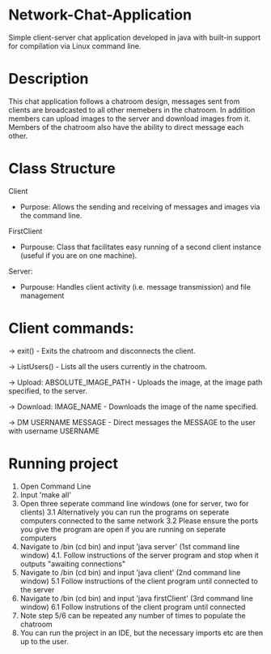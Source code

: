 # Network-Chat-Application

Simple client-server chat application developed in java with built-in support for compilation via Linux command line.

# Description

This chat application follows a chatroom design, messages sent from clients are broadcasted to all other memebers in the chatroom. In addition members can upload images to the server and download images from it. Members of the chatroom also have the ability to direct message each other.

# Class Structure

Client

  - Purpose: Allows the sending and receiving of messages and images via the command line.
  
FirstClient

  - Purpouse: Class that facilitates easy running of a second client instance (useful if you are on one machine).
  
Server:

  - Purpouse: Handles client activity (i.e. message transmission) and file management
  
# Client commands:

-> exit()                           -      Exits the chatroom and disconnects the client.

-> ListUsers()                      -      Lists all the users currently in the chatroom.

-> Upload: ABSOLUTE_IMAGE_PATH      -      Uploads the image, at the image path specified, to the server.

-> Download: IMAGE_NAME             -      Downloads the image of the name specified.

-> DM USERNAME MESSAGE              -      Direct messages the MESSAGE to the user with username USERNAME

# Running project

  1. Open Command Line
  2. Input 'make all'
  3. Open three seperate command line windows (one for server, two for clients)
    3.1 Alternatively you can run the programs on seperate computers connected to the same network
    3.2 Please ensure the ports you give the program are open if you are running on seperate computers
  4. Navigate to /bin (cd bin) and input 'java server' (1st command line window)
    4.1. Follow instructions of the server program and stop when it outputs "awaiting connections"
  5. Navigate to /bin (cd bin) and input 'java client' (2nd command line window)
    5.1 Follow instructions of the client program until connected to the server
  6. Navigate to /bin (cd bin) and input 'java firstClient' (3rd command line window)
    6.1 Follow instrutions of the client program until connected
  7. Note step 5/6 can be repeated any number of times to populate the chatroom
  8. You can run the project in an IDE, but the necessary imports etc are then up to the user.
